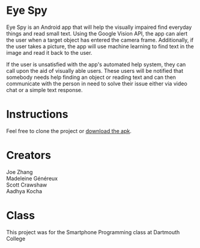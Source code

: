 # Eye Spy
Eye Spy is an Android app that will help the visually impaired find everyday things and read small text. Using the Google Vision API, the app can alert the user when a target object has entered the camera frame. Additionally, if the user takes a picture, the app will use machine learning to find text in the image and read it back to the user.
  
If the user is unsatisfied with the app's automated help system, they can call upon the aid of visually able users. These users will be notified that somebody needs help finding an object or reading text and can then communicate with the person in need to solve their issue either via video chat or a simple text response.

# Instructions
Feel free to clone the project or [download the apk](eyespy.apk).

# Creators
Joe Zhang  
Madeleine Généreux  
Scott Crawshaw  
Aadhya Kocha

# Class
This project was for the Smartphone Programming class at Dartmouth College
